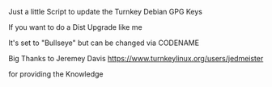 Just a little Script to update the Turnkey Debian GPG Keys

If you want to do a Dist Upgrade like me 


It's set to "Bullseye" but can be changed via CODENAME


Big Thanks to Jeremey Davis https://www.turnkeylinux.org/users/jedmeister

for providing the Knowledge
